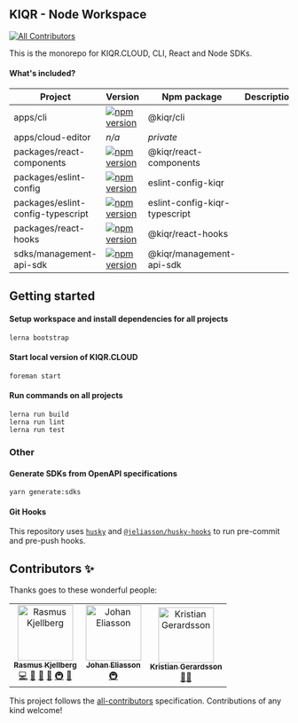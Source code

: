 KIQR - Node Workspace
---------------------

<!-- ALL-CONTRIBUTORS-BADGE:START - Do not remove or modify this section -->
[![All Contributors](https://img.shields.io/badge/all_contributors-3-orange.svg?style=flat-square)](#contributors-)
<!-- ALL-CONTRIBUTORS-BADGE:END -->

This is the monorepo for KIQR.CLOUD, CLI, React and Node SDKs.

#### What's included?

| Project            | Version | Npm package | Description |
|--------------------|---------|-------------|---|
| apps/cli           | [![npm version](https://badge.fury.io/js/@kiqr%2Fcli.svg)](https://badge.fury.io/js/@kiqr%2Fcli) | @kiqr/cli   |   |
| apps/cloud-editor  | _n/a_ | _private_  |   |
| packages/react-components  | [![npm version](https://badge.fury.io/js/@kiqr%2Freact-components.svg)](https://badge.fury.io/js/@kiqr%2Freact-components) | @kiqr/react-components  |   |
| packages/eslint-config  | [![npm version](https://badge.fury.io/js/eslint-config-kiqr.svg)](https://badge.fury.io/js/eslint-config-kiqr) | eslint-config-kiqr  |   |
| packages/eslint-config-typescript  | [![npm version](https://badge.fury.io/js/eslint-config-kiqr-typescript.svg)](https://badge.fury.io/js/eslint-config-kiqr-typescript) | eslint-config-kiqr-typescript  |   |
| packages/react-hooks  | [![npm version](https://badge.fury.io/js/@kiqr%2Freact-hooks.svg)](https://badge.fury.io/js/@kiqr%2Freact-hooks) | @kiqr/react-hooks  |   |
| sdks/management-api-sdk  | [![npm version](https://badge.fury.io/js/@kiqr%2Fmanagement-api-sdk.svg)](https://badge.fury.io/js/@kiqr%2Fmanagement-api-sdk) | @kiqr/management-api-sdk  |   |

## Getting started

#### Setup workspace and install dependencies for all projects

```console
lerna bootstrap
```

#### Start local version of KIQR.CLOUD

```console
foreman start
```

#### Run commands on all projects

```console
lerna run build
lerna run lint
lerna run test
```

### Other

#### Generate SDKs from OpenAPI specifications

```console
yarn generate:sdks
```

#### Git Hooks

This repository uses [`husky`](https://www.npmjs.com/package/husky) and [`@jeliasson/husky-hooks`](https://www.npmjs.com/package/@jeliasson/husky-hooks) to run pre-commit and pre-push hooks.

## Contributors ✨

Thanks goes to these wonderful people:

<!-- ALL-CONTRIBUTORS-LIST:START - Do not remove or modify this section -->
<!-- prettier-ignore-start -->
<!-- markdownlint-disable -->
<table>
  <tbody>
    <tr>
      <td align="center"><a href="https://rasmuskjellberg.se/"><img src="https://avatars.githubusercontent.com/u/2277443?v=4?s=100" width="100px;" alt="Rasmus Kjellberg"/><br /><sub><b>Rasmus Kjellberg</b></sub></a><br /><a href="https://github.com/kiqr/node-workspace/commits?author=kjellberg" title="Code">💻</a> <a href="#design-kjellberg" title="Design">🎨</a> <a href="#ideas-kjellberg" title="Ideas, Planning, & Feedback">🤔</a> <a href="#projectManagement-kjellberg" title="Project Management">📆</a> <a href="#infra-kjellberg" title="Infrastructure (Hosting, Build-Tools, etc)">🚇</a> <a href="https://github.com/kiqr/node-workspace/commits?author=kjellberg" title="Documentation">📖</a></td>
      <td align="center"><a href="https://github.com/jeliasson"><img src="https://avatars.githubusercontent.com/u/865493?v=4?s=100" width="100px;" alt="Johan Eliasson"/><br /><sub><b>Johan Eliasson</b></sub></a><br /><a href="#infra-jeliasson" title="Infrastructure (Hosting, Build-Tools, etc)">🚇</a></td>
      <td align="center"><a href="https://github.com/Frexuz"><img src="https://avatars.githubusercontent.com/u/49692?v=4?s=100" width="100px;" alt="Kristian Gerardsson"/><br /><sub><b>Kristian Gerardsson</b></sub></a><br /><a href="#mentoring-frexuz" title="Mentoring">🧑‍🏫</a></td>
    </tr>
  </tbody>
  <tfoot>
    
  </tfoot>
</table>

<!-- markdownlint-restore -->
<!-- prettier-ignore-end -->

<!-- ALL-CONTRIBUTORS-LIST:END -->
This project follows the [all-contributors](https://github.com/all-contributors/all-contributors) specification. Contributions of any kind welcome!
